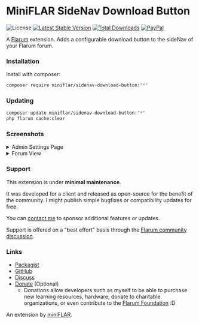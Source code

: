 # MiniFLAR SideNav Download Button

![License](https://img.shields.io/badge/license-MIT-blue.svg) [![Latest Stable Version](https://img.shields.io/packagist/v/miniflar/sidenav-download-button.svg)](https://packagist.org/packages/miniflar/sidenav-download-button) [![Total Downloads](https://img.shields.io/packagist/dt/miniflar/sidenav-download-button.svg)](https://packagist.org/packages/miniflar/sidenav-download-button) [![PayPal](https://img.shields.io/badge/paypal-ralkage-4cl?style=flat&logo=paypal)](https://paypal.me/ralkage)

A [Flarum](http://flarum.org) extension. Adds a configurable download button to the sideNav of your Flarum forum.

### Installation

Install with composer:

```sh
composer require miniflar/sidenav-download-button:"*"
```

### Updating

```sh
composer update miniflar/sidenav-download-button:"*"
php flarum cache:clear
```

### Screenshots

<details>
<summary>Admin Settings Page</summary>

![MiniFLAR SideNav Download Button Settings](https://user-images.githubusercontent.com/2059356/117231518-56337780-aded-11eb-99a1-6a101851fd37.png)
</details>

<details>
<summary>Forum View</summary>

![MiniFLAR SideNav Download Button Forum View](https://user-images.githubusercontent.com/2059356/117231562-72cfaf80-aded-11eb-8eac-01608cf3c6d5.png)
</details>

### Support
This extension is under **minimal maintenance**.

It was developed for a client and released as open-source for the benefit of the community. I might publish simple bugfixes or compatibility updates for free.

You can [contact me](https://ralkage.com/flarum) to sponsor additional features or updates.

Support is offered on a "best effort" basis through the [Flarum community discussion](https://discuss.flarum.org/d/27059).

### Links

- [Packagist](https://packagist.org/packages/miniflar/sidenav-download-button)
- [GitHub](https://github.com/miniflar/sidenav-download-button)
- [Discuss](https://discuss.flarum.org/d/27059)
- [Donate](https://paypal.me/ralkage) (Optional)
  - Donations allow developers such as myself to be able to purchase new learning  resources, hardware, donate to charitable organizations, or even contribute to the [Flarum Foundation](https://opencollective.com/flarum) :D


An extension by [miniFLAR](https://github.com/miniflar).
